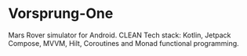 # Vorsprung-One
Mars Rover simulator for Android. CLEAN Tech stack: Kotlin, Jetpack Compose, MVVM, Hilt, Coroutines and Monad functional programming.
